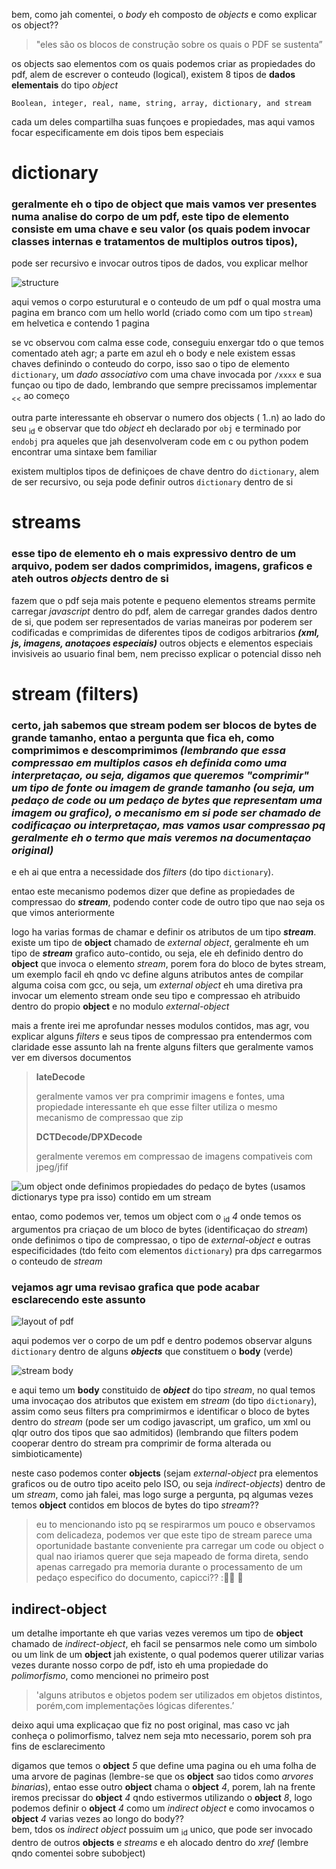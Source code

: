 bem, como jah comentei, o *body* eh composto de _objects_ e como explicar os object??

> "eles são os blocos de construção sobre os quais o PDF se sustenta”
 
os objects sao elementos com os quais podemos criar as propiedades do pdf, alem de escrever o conteudo (logical), existem 8 tipos de **dados elementais** do tipo _object_

`Boolean, integer, real, name, string, array, dictionary, and stream`


cada um deles compartilha suas funçoes e propiedades, mas aqui vamos focar especificamente em dois tipos bem especiais


# dictionary

### geralmente eh o tipo de object que mais vamos ver presentes numa analise do corpo de um pdf, este tipo de elemento consiste em uma chave e seu valor (os quais podem invocar classes internas e tratamentos de multiplos outros tipos),
pode ser recursivo e invocar outros tipos de dados, vou explicar melhor

![structure](https://didierstevens.files.wordpress.com/2008/04/pdf-physical.png)

aqui vemos o corpo esturutural e o conteudo de um pdf o qual mostra uma pagina em branco com um hello world (criado como com um tipo `stream`) em helvetica e contendo 1 pagina

se vc observou com calma esse code, conseguiu enxergar tdo o que temos comentado ateh agr; a parte em azul eh o body e nele existem essas chaves definindo o
conteudo do corpo, isso sao o tipo de elemento `dictionary`, um _dado associativo_ com uma chave invocada por `/xxxx` e sua funçao ou tipo de dado, lembrando que sempre precissamos implementar <sub><<</sub> ao começo

outra parte interessante eh observar o numero dos objects ( 1..n) ao lado do seu <sub>id</sub> e observar que tdo _object_ eh declarado por `obj` e terminado por `endobj`
pra aqueles que jah desenvolveram code em c ou python podem encontrar uma sintaxe bem familiar

existem multiplos tipos de definiçoes de chave dentro do `dictionary`, alem de ser recursivo, ou seja pode definir outros `dictionary` dentro de si


# streams
### esse tipo de elemento eh o mais expressivo dentro de um arquivo, podem ser dados comprimidos, imagens, graficos e ateh outros _objects_ dentro de si
fazem que o pdf seja mais potente e pequeno
elementos streams permite carregar *_javascript_* dentro do pdf, alem de carregar grandes dados dentro de si, que podem ser representados de varias maneiras
por poderem ser codificadas e comprimidas de diferentes tipos de codigos arbitrarios **_(xml, js, imagens, anotaçoes especiais)_** outros objects e elementos especiais invisiveis ao usuario final 
bem, nem precisso explicar o potencial disso neh

# stream (filters)
### certo, jah sabemos que stream podem ser blocos de bytes de grande tamanho, entao a pergunta que fica eh, como comprimimos e descomprimimos _(lembrando que essa compressao em multiplos casos eh definida como uma interpretaçao, ou seja, digamos que queremos "comprimir" um tipo de fonte ou imagem de grande tamanho (ou seja, um pedaço de code ou um pedaço de bytes que representam uma imagem ou grafico), o mecanismo em si pode ser chamado de codificaçao ou interpretaçao, mas vamos usar compressao pq geralmente eh o termo que mais veremos na documentaçao original)_ 
e eh ai que entra a necessidade dos _filters_ (do tipo `dictionary`). 

entao este mecanismo podemos dizer que define as propiedades de compressao do **_stream_**, podendo conter code de outro tipo que nao seja os que vimos anteriormente

logo ha varias formas de chamar e definir os atributos de um tipo **_stream_**. existe um tipo de **object** chamado de _external object_, geralmente eh um tipo de **_stream_** grafico auto-contido, ou seja, ele eh definido dentro do **object** que invoca o elemento _stream_, porem fora do bloco de bytes stream, um exemplo facil eh qndo vc define alguns atributos antes de compilar alguma coisa com gcc, ou seja, um _external object_ eh uma diretiva pra invocar um elemento stream onde seu tipo e compressao eh atribuido dentro do propio **object** e no modulo _external-object_

mais a frente irei me aprofundar nesses modulos contidos, mas agr, vou explicar alguns _filters_ e seus tipos de compressao pra entendermos com claridade esse assunto lah na frente
alguns filters que geralmente vamos ver em diversos documentos

>
> **lateDecode**
>
> geralmente vamos ver pra comprimir imagens e fontes, uma propiedade interessante eh que esse filter utiliza o mesmo mecanismo de compressao que zip
>
> **DCTDecode/DPXDecode**
>
> geralmente veremos em compressao de imagens compativeis com jpeg/jfif


![um object onde definimos propiedades do pedaço de bytes (usamos `dictionarys type` pra isso) contido em um _stream_](https://github.com/exoForce01/pdf-init_research/blob/main/filter_example.jpeg?raw=true)

entao, como podemos ver, temos um object com o <sub>id</sub> *4* onde temos os argumentos pra criaçao de um bloco de bytes (identificaçao do _stream_) onde definimos o tipo de compressao, o tipo de _external-object_ e outras especificidades (tdo feito com elementos `dictionary`) pra dps carregarmos o conteudo de _stream_




### vejamos agr uma revisao grafica que pode acabar esclarecendo este assunto

![layout of pdf](https://gendignoux.com/blog/images/pdf-basics/simplefile-by-nc-sa.png)

aqui podemos ver o corpo de um pdf e dentro podemos observar alguns `dictionary` dentro de alguns **_objects_** que constituem o **body** (verde)

![stream body](https://gendignoux.com/blog/images/pdf-basics/objstm-by-nc-sa.png)

e aqui temo um **body** constituido de **_object_** do tipo _stream_, no qual temos uma invocaçao dos atributos que existem em _stream_ (do tipo `dictionary`), assim como seus filters pra comprimirmos e identificar o bloco de bytes dentro do _stream_ (pode ser um codigo javascript, um grafico, um xml ou qlqr outro dos tipos que sao admitidos)
(lembrando que filters podem cooperar dentro do stream pra comprimir de forma alterada ou simbioticamente)


neste caso podemos conter **objects** (sejam _external-object_ pra elementos graficos ou de outro tipo aceito pelo ISO, ou seja _indirect-objects_) dentro de um _stream_, como jah falei, mas logo surge a pergunta, pq algumas vezes temos **object** contidos em blocos de bytes do tipo _stream_??

>
> eu to mencionando isto pq se respirarmos um pouco e observamos com delicadeza, podemos ver que este tipo de stream parece uma oportunidade bastante conveniente pra carregar um code ou object o qual nao iriamos
>querer que seja mapeado de forma direta, sendo apenas carregado pra memoria durante o processamento de um pedaço especifico do documento, capicci?? ::mage_man: :pinched_fingers:



## indirect-object 

um detalhe importante eh que varias  vezes veremos um tipo de **object** chamado de _indirect-object_, eh facil se pensarmos nele como um simbolo ou um link de um **object** jah existente, o qual podemos querer utilizar varias vezes durante nosso corpo de pdf, isto eh uma propiedade do _polimorfismo_, como mencionei no primeiro post

> 'alguns atributos e objetos podem ser utilizados em objetos distintos, porém,com implementações lógicas diferentes.’
>

deixo aqui uma explicaçao que fiz no post original, mas caso vc jah conheça o polimorfismo, talvez nem seja mto necessario, porem soh pra fins de esclarecimento

digamos que temos o **object** *5* que define uma pagina ou eh uma folha de uma arvore de paginas (lembre-se que os **object** sao tidos como *arvores binarias*), entao esse outro **object** chama o **object** *4*, porem, lah na frente iremos precissar do **object** *4* qndo estivermos utilizando o **object** *8*, logo podemos definir o **object** *4* como um _indirect object_ e como invocamos o **object** *4* varias vezes ao longo do body??  
bem, tdos os _indirect object_ possuim um <sub>id</sub> unico, que pode ser invocado dentro de outros **objects** e _streams_ e eh alocado dentro do *xref* (lembre qndo comentei sobre subobject)

